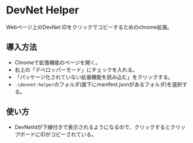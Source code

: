 # DevNet Helper
Webページ上のDevNet IDをクリックでコピーするためのchrome拡張。

## 導入方法
- Chromeで拡張機能のページを開く。
- 右上の「デベロッパーモード」にチェックを入れる。
- 「パッケージ化されていない拡張機能を読み込む」をクリックする。
- `.\devnet-helper`のフォルダ(直下にmanifest.jsonがあるフォルダ)を選択する。

## 使い方
- DevNetIdが下線付きで表示されるようになるので、クリックするとクリップボードにIDがコピーされている。
